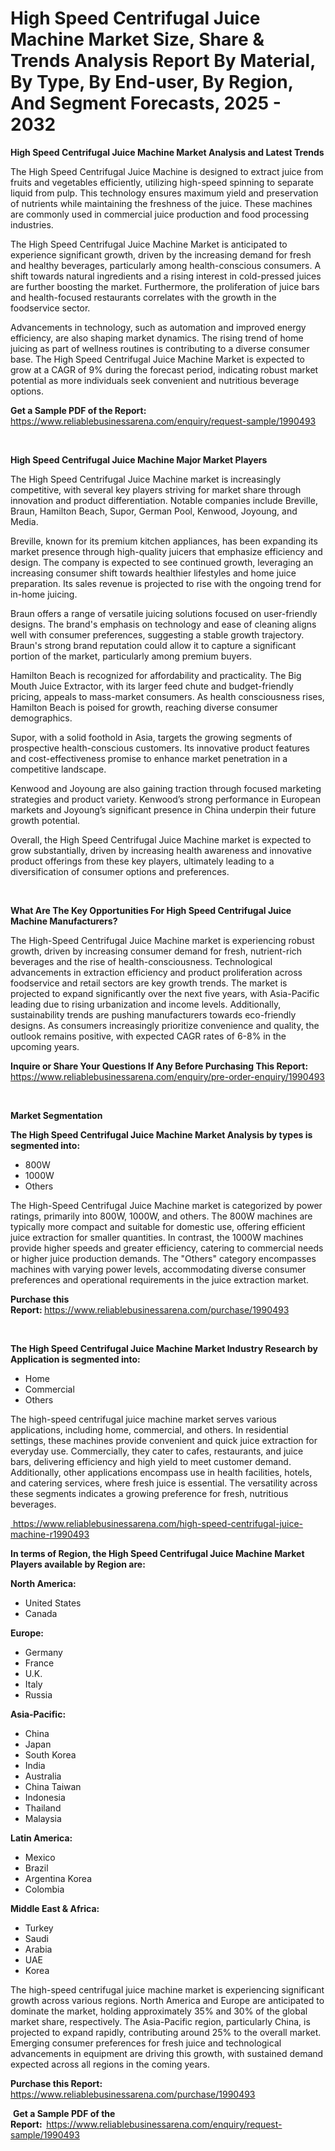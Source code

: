 <p><h1>High Speed Centrifugal Juice Machine Market Size, Share & Trends Analysis Report By Material, By Type, By End-user, By Region, And Segment Forecasts, 2025 - 2032</h1></p><p><strong>High Speed Centrifugal Juice Machine Market Analysis and Latest Trends</strong></p>
<p><p>The High Speed Centrifugal Juice Machine is designed to extract juice from fruits and vegetables efficiently, utilizing high-speed spinning to separate liquid from pulp. This technology ensures maximum yield and preservation of nutrients while maintaining the freshness of the juice. These machines are commonly used in commercial juice production and food processing industries.</p><p>The High Speed Centrifugal Juice Machine Market is anticipated to experience significant growth, driven by the increasing demand for fresh and healthy beverages, particularly among health-conscious consumers. A shift towards natural ingredients and a rising interest in cold-pressed juices are further boosting the market. Furthermore, the proliferation of juice bars and health-focused restaurants correlates with the growth in the foodservice sector.</p><p>Advancements in technology, such as automation and improved energy efficiency, are also shaping market dynamics. The rising trend of home juicing as part of wellness routines is contributing to a diverse consumer base. The High Speed Centrifugal Juice Machine Market is expected to grow at a CAGR of 9% during the forecast period, indicating robust market potential as more individuals seek convenient and nutritious beverage options.</p></p>
<p><strong>Get a Sample PDF of the Report:&nbsp;</strong> <a href="https://www.reliablebusinessarena.com/enquiry/request-sample/1990493?utm_campaign=2514&utm_medium=2&utm_source=Github&utm_content=ia&utm_term=16042025&utm_id=high-speed-centrifugal-juice-machine">https://www.reliablebusinessarena.com/enquiry/request-sample/1990493</a></p>
<p>&nbsp;</p>
<p><strong>High Speed Centrifugal Juice Machine Major Market Players</strong></p>
<p><p>The High Speed Centrifugal Juice Machine market is increasingly competitive, with several key players striving for market share through innovation and product differentiation. Notable companies include Breville, Braun, Hamilton Beach, Supor, German Pool, Kenwood, Joyoung, and Media.</p><p>Breville, known for its premium kitchen appliances, has been expanding its market presence through high-quality juicers that emphasize efficiency and design. The company is expected to see continued growth, leveraging an increasing consumer shift towards healthier lifestyles and home juice preparation. Its sales revenue is projected to rise with the ongoing trend for in-home juicing.</p><p>Braun offers a range of versatile juicing solutions focused on user-friendly designs. The brand's emphasis on technology and ease of cleaning aligns well with consumer preferences, suggesting a stable growth trajectory. Braun's strong brand reputation could allow it to capture a significant portion of the market, particularly among premium buyers.</p><p>Hamilton Beach is recognized for affordability and practicality. The Big Mouth Juice Extractor, with its larger feed chute and budget-friendly pricing, appeals to mass-market consumers. As health consciousness rises, Hamilton Beach is poised for growth, reaching diverse consumer demographics.</p><p>Supor, with a solid foothold in Asia, targets the growing segments of prospective health-conscious customers. Its innovative product features and cost-effectiveness promise to enhance market penetration in a competitive landscape.</p><p>Kenwood and Joyoung are also gaining traction through focused marketing strategies and product variety. Kenwood’s strong performance in European markets and Joyoung’s significant presence in China underpin their future growth potential.</p><p>Overall, the High Speed Centrifugal Juice Machine market is expected to grow substantially, driven by increasing health awareness and innovative product offerings from these key players, ultimately leading to a diversification of consumer options and preferences.</p></p>
<p>&nbsp;</p>
<p><strong>What Are The Key Opportunities For High Speed Centrifugal Juice Machine Manufacturers?</strong></p>
<p><p>The High-Speed Centrifugal Juice Machine market is experiencing robust growth, driven by increasing consumer demand for fresh, nutrient-rich beverages and the rise of health-consciousness. Technological advancements in extraction efficiency and product proliferation across foodservice and retail sectors are key growth trends. The market is projected to expand significantly over the next five years, with Asia-Pacific leading due to rising urbanization and income levels. Additionally, sustainability trends are pushing manufacturers towards eco-friendly designs. As consumers increasingly prioritize convenience and quality, the outlook remains positive, with expected CAGR rates of 6-8% in the upcoming years.</p></p>
<p><strong>Inquire or Share Your Questions If Any Before Purchasing This Report:</strong> <a href="https://www.reliablebusinessarena.com/enquiry/pre-order-enquiry/1990493?utm_campaign=2514&utm_medium=2&utm_source=Github&utm_content=ia&utm_term=16042025&utm_id=high-speed-centrifugal-juice-machine">https://www.reliablebusinessarena.com/enquiry/pre-order-enquiry/1990493</a></p>
<p>&nbsp;</p>
<p><strong>Market Segmentation</strong></p>
<p><strong>The High Speed Centrifugal Juice Machine Market Analysis by types is segmented into:</strong></p>
<p><ul><li>800W</li><li>1000W</li><li>Others</li></ul></p>
<p><p>The High-Speed Centrifugal Juice Machine market is categorized by power ratings, primarily into 800W, 1000W, and others. The 800W machines are typically more compact and suitable for domestic use, offering efficient juice extraction for smaller quantities. In contrast, the 1000W machines provide higher speeds and greater efficiency, catering to commercial needs or higher juice production demands. The "Others" category encompasses machines with varying power levels, accommodating diverse consumer preferences and operational requirements in the juice extraction market.</p></p>
<p><strong>Purchase this Report:&nbsp;</strong><a href="https://www.reliablebusinessarena.com/purchase/1990493?utm_campaign=2514&utm_medium=2&utm_source=Github&utm_content=ia&utm_term=16042025&utm_id=high-speed-centrifugal-juice-machine">https://www.reliablebusinessarena.com/purchase/1990493</a></p>
<p>&nbsp;</p>
<p><strong>The High Speed Centrifugal Juice Machine Market Industry Research by Application is segmented into:</strong></p>
<p><ul><li>Home</li><li>Commercial</li><li>Others</li></ul></p>
<p><p>The high-speed centrifugal juice machine market serves various applications, including home, commercial, and others. In residential settings, these machines provide convenient and quick juice extraction for everyday use. Commercially, they cater to cafes, restaurants, and juice bars, delivering efficiency and high yield to meet customer demand. Additionally, other applications encompass use in health facilities, hotels, and catering services, where fresh juice is essential. The versatility across these segments indicates a growing preference for fresh, nutritious beverages.</p></p>
<p><a href="https://www.reliablebusinessarena.com/high-speed-centrifugal-juice-machine-r1990493?utm_campaign=2514&utm_medium=2&utm_source=Github&utm_content=ia&utm_term=16042025&utm_id=high-speed-centrifugal-juice-machine">&nbsp;https://www.reliablebusinessarena.com/high-speed-centrifugal-juice-machine-r1990493</a></p>
<p><strong>In terms of Region, the High Speed Centrifugal Juice Machine Market Players available by Region are:</strong></p>
<p>
    <p> <strong> North America: </strong>
        <ul>
            <li>United States</li>
            <li>Canada</li>
        </ul>
        </p> 
    <p> <strong> Europe: </strong>
        <ul>
            <li>Germany</li>
            <li>France</li>
            <li>U.K.</li>
            <li>Italy</li>
            <li>Russia</li>
        </ul>
        </p> 
    <p> <strong> Asia-Pacific: </strong>
        <ul>
            <li>China</li>
            <li>Japan</li>
            <li>South Korea</li>
            <li>India</li>
            <li>Australia</li>
            <li>China Taiwan</li>
            <li>Indonesia</li>
            <li>Thailand</li>
            <li>Malaysia</li>
        </ul>
        </p> 
    <p> <strong> Latin America: </strong>
        <ul>
            <li>Mexico</li>
            <li>Brazil</li>
            <li>Argentina Korea</li>
            <li>Colombia</li>
        </ul>
        </p> 
    <p> <strong> Middle East & Africa: </strong>
        <ul>
            <li>Turkey</li>
            <li>Saudi</li>
            <li>Arabia</li>
            <li>UAE</li>
            <li>Korea</li>
        </ul>
    </p>
    </p>
<p><p>The high-speed centrifugal juice machine market is experiencing significant growth across various regions. North America and Europe are anticipated to dominate the market, holding approximately 35% and 30% of the global market share, respectively. The Asia-Pacific region, particularly China, is projected to expand rapidly, contributing around 25% to the overall market. Emerging consumer preferences for fresh juice and technological advancements in equipment are driving this growth, with sustained demand expected across all regions in the coming years.</p></p>
<p><strong>Purchase this Report: </strong><a href="https://www.reliablebusinessarena.com/purchase/1990493?utm_campaign=2514&utm_medium=2&utm_source=Github&utm_content=ia&utm_term=16042025&utm_id=high-speed-centrifugal-juice-machine">https://www.reliablebusinessarena.com/purchase/1990493</a></p>
<p>&nbsp;<strong>Get a Sample PDF of the Report:&nbsp;&nbsp;</strong><a href="https://www.reliablebusinessarena.com/enquiry/request-sample/1990493?utm_campaign=2514&utm_medium=2&utm_source=Github&utm_content=ia&utm_term=16042025&utm_id=high-speed-centrifugal-juice-machine">https://www.reliablebusinessarena.com/enquiry/request-sample/1990493</a></p>
<p><strong></strong></p>
<p><p></p><p></p><p></p></p>